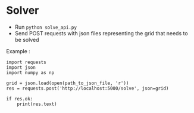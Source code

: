 # Solver

- Run `python solve_api.py`
- Send POST requests with json files representing the grid that needs to be solved

Example : 

	import requests
	import json
	import numpy as np

	grid = json.load(open(path_to_json_file, 'r'))
	res = requests.post('http://localhost:5000/solve', json=grid)

	if res.ok:
	    print(res.text)


